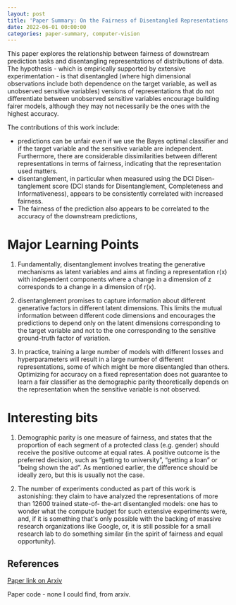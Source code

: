 ```yaml
---
layout: post
title: 'Paper Summary: On the Fairness of Disentangled Representations'
date: 2022-06-01 00:00:00
categories: paper-summary, computer-vision
---
```


This paper explores the relationship between fairness of downstream prediction tasks and disentangling representations of distributions of data. The hypothesis - which is empirically supported by extensive experimentation - is that disentangled (where high dimensional observations include both dependence on the target variable, as well as unobserved sensitive variables) versions of representations that do not differentiate between unobserved sensitive variables encourage building fairer models, although they may not necessarily be the ones with the highest accuracy.

The contributions of this work include:

-  predictions can be unfair even if we use the Bayes optimal classifier and if the target variable and the sensitive variable are independent. Furthermore, there are considerable dissimilarities between different representations in terms of fairness, indicating that the representation used matters.
- disentanglement, in particular when measured using the DCI Disen- tanglement score (DCI stands for Disentanglement, Completeness and Informativeness), appears to be consistently correlated with increased fairness.
- The fairness of the prediction also appears to be correlated to the accuracy of the downstream predictions, 

Major Learning Points
======

1. Fundamentally, disentanglement involves treating the generative mechanisms as latent variables and aims at finding a representation r(x) with independent components where a change in a dimension of z corresponds to a change in a dimension of r(x).

2. disentanglement promises to capture information about different generative factors in different latent dimensions. This limits the mutual information between different code dimensions and encourages the predictions to depend only on the latent dimensions corresponding to the target variable and not to the one corresponding to the sensitive ground-truth factor of variation.

3. In practice, training a large number of models with different losses and hyperparameters will result in a large number of different representations, some of which might be more disentangled than others. Optimizing for accuracy on a fixed representation does not guarantee to learn a fair classifier as the demographic parity theoretically depends on the representation when the sensitive variable is not observed.


Interesting bits
======

1. Demographic parity is one measure of fairness, and states that the proportion of each segment of a protected class (e.g. gender) should receive the positive outcome at equal rates. A positive outcome is the preferred decision, such as “getting to university”, “getting a loan” or “being shown the ad”. As mentioned earlier, the difference should be ideally zero, but this is usually not the case.

2. The number of experiments conducted as part of this work is astonishing: they claim to have analyzed the representations of more than 12600 trained state-of- the-art disentangled models: one has to wonder what the compute budget for such extensive experiments were, and, if it is something that's only possible with the backing of massive research organizations like Google, or, it is still possible for a small research lab to do something similar (in the spirit of fairness and equal opportunity).


References
------

[Paper link on Arxiv](https://arxiv.org/abs/1905.13662)

Paper code - none I could find, from arxiv.